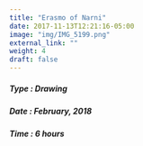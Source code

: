 ```yaml
---
title: "Erasmo of Narni"
date: 2017-11-13T12:21:16-05:00
image: "img/IMG_5199.png"
external_link: ""
weight: 4
draft: false
---
```


##### Type : Drawing
##### Date : February, 2018
##### Time : 6 hours
